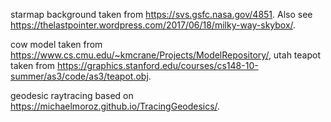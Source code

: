 starmap background taken from https://svs.gsfc.nasa.gov/4851. Also see https://thelastpointer.wordpress.com/2017/06/18/milky-way-skybox/.

cow model taken from https://www.cs.cmu.edu/~kmcrane/Projects/ModelRepository/, utah teapot taken from https://graphics.stanford.edu/courses/cs148-10-summer/as3/code/as3/teapot.obj.

geodesic raytracing based on https://michaelmoroz.github.io/TracingGeodesics/.